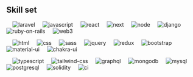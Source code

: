 
## Skill set

<div >

&nbsp; &nbsp; ![laravel](https://img.shields.io/badge/Laravel-ff1100?logo=laravel&logoColor=white)
&nbsp; &nbsp; ![javascript](https://img.shields.io/badge/JavaScript-323330?logo=javascript&logoColor=F7DF1E)
&nbsp; &nbsp; ![react](https://img.shields.io/badge/React-20232A?&logo=react&logoColor=61DAFB)
&nbsp; &nbsp; ![next](https://img.shields.io/badge/Next-000000?&logo=nextdotjs&logoColor=FFFFFF)
&nbsp; &nbsp; ![node](https://img.shields.io/badge/Node.js-00aa00?logo=node.js&logoColor=white)
&nbsp; &nbsp; ![django](https://img.shields.io/badge/Django-00aaff?logo=django)
&nbsp; &nbsp; ![ruby-on-rails](https://img.shields.io/badge/Ruby_on_Rails-fe1100?logo=RubyOnRails&logoColor=white)
&nbsp; &nbsp; ![web3](https://img.shields.io/badge/Web_3-F16822?logo=web3.js&logoColor=white)

&nbsp; &nbsp; ![html](https://img.shields.io/badge/HTML5-E34F26?&logo=html5&logoColor=white)
&nbsp; &nbsp; ![css](https://img.shields.io/badge/CSS3-1572B6?&logo=css3&logoColor=white)
&nbsp; &nbsp; ![sass](https://img.shields.io/badge/SASS-CC6699?&logo=sass&logoColor=white)
&nbsp; &nbsp; ![jquery](https://img.shields.io/badge/jQuery-0769AD?logo=jquery&logoColor=white)
&nbsp; &nbsp; ![redux](https://img.shields.io/badge/Redux-593D88?&logo=redux&logoColor=white)
&nbsp; &nbsp; ![bootstrap](https://img.shields.io/badge/Bootstrap-563D7C?logo=bootstrap&logoColor=white)
&nbsp; &nbsp; ![material-ui](https://img.shields.io/badge/Material_UI-0081CB?logo=mui&logoColor=white)
&nbsp; &nbsp; ![chakra-ui](https://img.shields.io/badge/Chakra_UI-319795?logo=chakra-ui&logoColor=white)

&nbsp; &nbsp; ![typescript](https://img.shields.io/badge/TypeScript-3178C6?logo=typescript&logoColor=white)
&nbsp; &nbsp; ![tailwind-css](https://img.shields.io/badge/tailwind_css-06B6D4?logo=tailwind-css&logoColor=white)
&nbsp; &nbsp; ![graphql](https://img.shields.io/badge/GraphQL-E434AA?logo=graphql&logoColor=white)
&nbsp; &nbsp; ![mongodb](https://img.shields.io/badge/Monngodb-005500?logo=mongodb&logoColor=white)
&nbsp; &nbsp; ![mysql](https://img.shields.io/badge/MySQL-1370a8?logo=mysql&logoColor=white)
&nbsp; &nbsp; ![postgresql](https://img.shields.io/badge/Postgresql-00576a?logo=postgresql&logoColor=white)
&nbsp; &nbsp; ![solidity](https://img.shields.io/badge/Solidity-363636?logo=solidity&logoColor=white)
&nbsp; &nbsp; ![ci](https://img.shields.io/badge/Codeigniter-ff5500?logo=codeigniter&logoColor=white)

</div>

